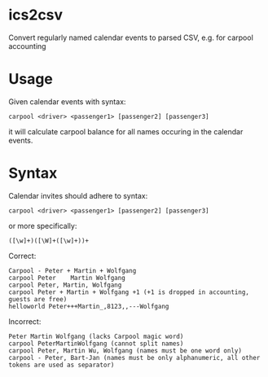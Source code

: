# ics2csv
Convert regularly named calendar events to parsed CSV, e.g. for carpool accounting

# Usage

Given calendar events with syntax:

    carpool <driver> <passenger1> [passenger2] [passenger3]

it will calculate carpool balance for all names occuring in the calendar events.

# Syntax

Calendar invites should adhere to syntax:

    carpool <driver> <passenger1> [passenger2] [passenger3]

or more specifically:

    ([\w]+)([\W]+([\w]+))+

Correct:

    Carpool - Peter + Martin + Wolfgang
    carpool Peter    Martin Wolfgang
    carpool Peter, Martin, Wolfgang
    carpool Peter + Martin + Wolfgang +1 (+1 is dropped in accounting, guests are free)
    helloworld Peter+++Martin_,8123,,---Wolfgang
    
Incorrect:
    
    Peter Martin Wolfgang (lacks Carpool magic word)
    carpool PeterMartinWolfgang (cannot split names)
    carpool Peter, Martin Wu, Wolfgang (names must be one word only)
    carpool - Peter, Bart-Jan (names must be only alphanumeric, all other tokens are used as separator)
